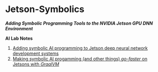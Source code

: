 # Jetson-Symbolics
**_Adding Symbolic Programming Tools to the NVIDIA Jetson GPU DNN Environment_**

**AI Lab Notes**
 1. [Adding symbolic AI programming to Jetson deep neural network development systems](https://github.com/rtrelease/Jetson-Symbolics/blob/main/Adding%20symbolic%20programming%20tools%20to%20Jetson.md)
 2. [Making symbolic AI progamming (and other things) *go-faster* on Jetsons with *GraalVM*](https://github.com/rtrelease/Jetson-Symbolics/blob/main/AI%20Lab%20Notes2a.md)

